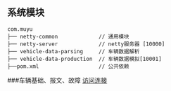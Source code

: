 ## 系统模块
~~~
com.muyu    
├── netty-common             // 通用模块
├── netty-server             // netty服务器 [10000]
├── vehicle-data-parsing     // 车辆数据解析 
├── vehicle-data-production  // 车辆数据模拟[10001]
├──pom.xml                   // 公共依赖
~~~
###车辆基础、报文、故障
[访问连接](https://www.processon.com/view/link/6108d7d3f346fb06df00a3de)
